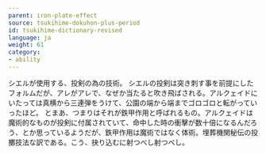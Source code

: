 ```yaml
---
parent: iron-plate-effect
source: tsukihime-dokuhon-plus-period
id: tsukihime-dictionary-revised
language: ja
weight: 61
category:
- ability
---
```


シエルが使用する、投剣の為の技術。
シエルの投剣は突き刺す事を前提にしたフォルムだが、アレがアレで、なぜか当たると吹き飛ばされる。アルクェイドにいたっては真横から三連弾をうけて、公園の端から端までゴロゴロと転がっていったほど。
とまあ、つまりはそれが鉄甲作用と呼ばれるもの。アルクェイドは魔術的なものが投剣に付属されていて、命中した時の衝擊が数十倍になるんだろう、とか思っているようだが、鉄甲作用は魔術ではなく体術。埋葬機関秘伝の投擲技法な訳である。こう、抉り込むに射つべし射つべし。
